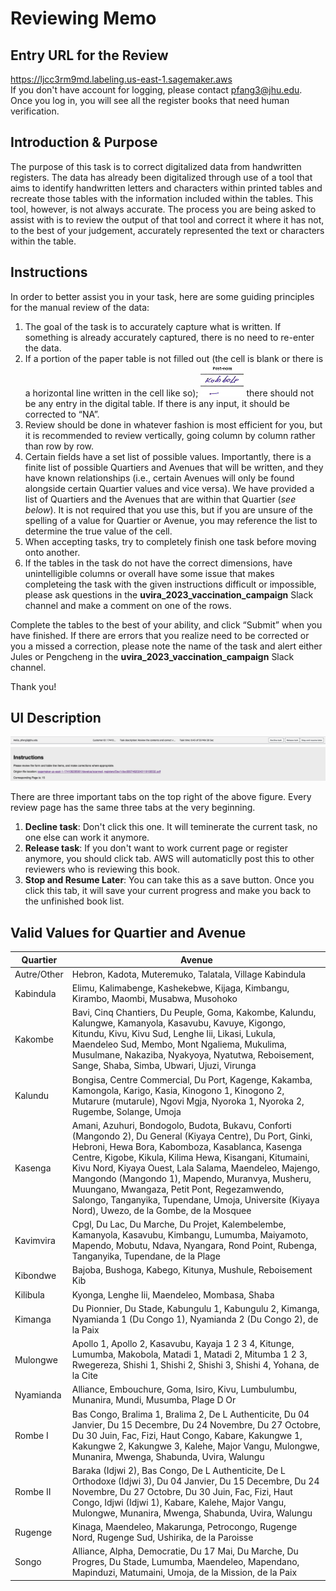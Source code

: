 # Reviewing Memo
## Entry URL for the Review
https://ljcc3rm9md.labeling.us-east-1.sagemaker.aws  
If you don't have account for logging, please contact pfang3@jhu.edu. Once you log in, you will see all the register books that need human verification.

## Introduction & Purpose

The purpose of this task is to correct digitalized data from handwritten registers. The data has already been digitalized through use of a tool that aims to identify handwritten letters and characters within printed tables and recreate those tables with the information included within the tables. This tool, however, is not always accurate. The process you are being asked to assist with is to review the output of that tool and correct it where it has not, to the best of your judgement, accurately represented the text or characters within the table. 




## Instructions


In order to better assist you in your task, here are some guiding principles for the manual review of the data:

1.	The goal of the task is to accurately capture what is written. If something is already accurately captured, there is no need to re-enter the data.
2.	If a portion of the paper table is not filled out (the cell is blank or there is a horizontal line written in the cell like so);
 ![Fig 1](./FigsInReadMe/non1.jpg)  there should not be any entry in the digital table. If there is any input, it should be corrected to “NA”.
3.	Review should be done in whatever fashion is most efficient for you, but it is recommended to review vertically, going column by column rather than row by row.
4.	Certain fields have a set list of possible values. Importantly, there is a finite list of possible Quartiers and Avenues that will be written, and they have known relationships (i.e., certain Avenues will only be found alongside certain Quartier values and vice versa). We have provided a list of Quartiers and the Avenues that are within that Quartier (*see below*). It is not required that you use this, but if you are unsure of the spelling of a value for Quartier or Avenue, you may reference the list to determine the true value of the cell.
5.	When accepting tasks, try to completely finish one task before moving onto another.
6.	If the tables in the task do not have the correct dimensions, have unintelligible columns or overall have some issue that makes completeing the task with the given instructions difficult or impossible, please ask questions in the **uvira_2023_vaccination_campaign** Slack channel and make a comment on one of the rows.


Complete the tables to the best of your ability, and click “Submit” when you have finished. If there are errors that you realize need to be corrected or you a missed a correction, please note the name of the task and alert either Jules or Pengcheng in the **uvira_2023_vaccination_campaign** Slack channel.


Thank you!


## UI Description
![Fig 2](./FigsInReadMe/ui.png)

There are three important tabs on the top right of the above figure. Every review page has the same three tabs at the very beginning. 
1. **Decline task**: Don't click this one.  It will teminerate the current task, no one else can work it anymore.
2. **Release task**: If you don't want to work current page or register anymore, you should click tab. AWS will automaticlly post this to other reviewers who is reviewing this book.
3. **Stop and Resume Later**: You can take this as a save button. Once you click this tab, it will save your current progress and make you back to the unfinished book list. 


## Valid Values for Quartier and Avenue

| Quartier    | Avenue                                                                                                                                                                                                                                                                                                                                                                                                                                                                                                                                                                                   |
|-------------|------------------------------------------------------------------------------------------------------------------------------------------------------------------------------------------------------------------------------------------------------------------------------------------------------------------------------------------------------------------------------------------------------------------------------------------------------------------------------------------------------------------------------------------------------------------------------------------|
| Autre/Other | Hebron, Kadota, Muteremuko, Talatala, Village Kabindula                                                                                                                                                                                                                                                                                                                                                                                                                                                                                                                                  |
| Kabindula   | Elimu, Kalimabenge, Kashekebwe, Kijaga, Kimbangu, Kirambo, Maombi, Musabwa, Musohoko                                                                                                                                                                                                                                                                                                                                                                                                                                                                                                     |
| Kakombe     | Bavi, Cinq Chantiers, Du Peuple, Goma, Kakombe, Kalundu, Kalungwe, Kamanyola, Kasavubu, Kavuye, Kigongo, Kitundu, Kivu, Kivu Sud, Lenghe Iii, Likasi, Lukula, Maendeleo Sud, Membo, Mont Ngaliema, Mukulima, Musulmane, Nakaziba, Nyakyoya, Nyatutwa, Reboisement, Sange, Shaba, Simba, Ubwari, Ujuzi, Virunga                                                                                                                                                         |
| Kalundu     | Bongisa, Centre Commercial, Du Port, Kagenge, Kakamba, Kamongola, Karigo, Kasia, Kinogono 1, Kinogono 2, Mutarure (mutarule), Ngovi Mgja, Nyoroka 1, Nyoroka 2, Rugembe, Solange, Umoja                                                                                                                                                                                                                                                                                                                                                                                                  |
| Kasenga     | Amani, Azuhuri, Bondogolo, Budota, Bukavu, Conforti (Mangondo 2), Du General (Kiyaya Centre), Du Port, Ginki, Hebroni, Hewa Bora, Kabomboza, Kasablanca, Kasenga Centre, Kigobe, Kikula, Kilima Hewa, Kisangani, Kitumaini, Kivu Nord, Kiyaya Ouest, Lala Salama, Maendeleo, Majengo, Mangondo (Mangondo 1), Mapendo, Muranvya, Musheru, Muungano, Mwangaza, Petit Pont, Regezamwendo, Salongo, Tanganyika, Tupendane, Umoja, Universite (Kiyaya Nord), Uwezo, de la Gombe, de la Mosquee |
| Kavimvira   | Cpgl, Du Lac, Du Marche, Du Projet, Kalembelembe, Kamanyola, Kasavubu, Kimbangu, Lumumba, Maiyamoto, Mapendo, Mobutu, Ndava, Nyangara, Rond Point, Rubenga, Tanganyika, Tupendane, de la Plage                                                                                                                                                                                                                                                                                                                                                 |
| Kibondwe    | Bajoba, Bushoga, Kabego, Kitunya, Mushule, Reboisement Kib                                                                                                                                                                                                                                                                                                                                                                                                                                                                                                                               |
| Kilibula    | Kyonga, Lenghe Iii, Maendeleo, Mombasa, Shaba                                                                                                                                                                                                                                                                                                                                                                                                                                                                                                                                            |
| Kimanga     | Du Pionnier, Du Stade, Kabungulu 1, Kabungulu 2, Kimanga, Nyamianda 1 (Du Congo 1), Nyamianda 2 (Du Congo 2), de la Paix                                                                                                                                                                                                                                                                                                                                                                                                                                                                 |
| Mulongwe    | Apollo 1, Apollo 2, Kasavubu, Kayaja 1 2 3 4, Kitunge, Lumumba, Makobola, Matadi 1, Matadi 2, Mitumba 1 2 3, Rwegereza, Shishi 1, Shishi 2, Shishi 3, Shishi 4, Yohana, de la Cite                                                                                                                                                                                                                                                                                                                                                                                                       |
| Nyamianda   | Alliance, Embouchure, Goma, Isiro, Kivu, Lumbulumbu, Munanira, Mundi, Musumba, Plage D Or                                                                                                                                                                                                                                                                                                                                                                                                                                                                                                |
| Rombe I     | Bas Congo, Bralima 1, Bralima 2, De L Authenticite, Du 04 Janvier, Du 15 Decembre, Du 24 Novembre, Du 27 Octobre, Du 30 Juin, Fac, Fizi, Haut Congo, Kabare, Kakungwe 1, Kakungwe 2, Kakungwe 3, Kalehe, Major Vangu, Mulongwe, Munanira, Mwenga, Shabunda, Uvira, Walungu                                                                                                                                                                                                                                                                                                               |
| Rombe II    | Baraka (Idjwi 2), Bas Congo, De L Authenticite, De L Orthodoxe (Idjwi 3), Du 04 Janvier, Du 15 Decembre, Du 24 Novembre, Du 27 Octobre, Du 30 Juin, Fac, Fizi, Haut Congo, Idjwi (Idjwi 1), Kabare, Kalehe, Major Vangu, Mulongwe, Munanira, Mwenga, Shabunda, Uvira, Walungu                                                                                                                                                                                                                                                                                                            |
| Rugenge     | Kinaga, Maendeleo, Makarunga, Petrocongo, Rugenge Nord, Rugenge Sud, Ushirika, de la Paroisse                                                                                                                                                                                                                                                                                                                                                                                                                                                                                            |
| Songo       | Alliance, Alpha, Democratie, Du 17 Mai, Du Marche, Du Progres, Du Stade, Lumumba, Maendeleo, Mapendano, Mapinduzi, Matumaini, Umoja, de la Mission, de la Paix                                                                                                                                                                                                                                                                                                                                                                                                                           |
